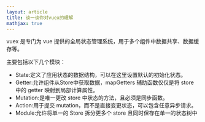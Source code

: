 ```yaml
---
layout: article
title: 谈一谈你对vuex的理解
mathjax: true
---
```

vuex 是专门为 vue 提供的全局状态管理系统，用于多个组件中数据共享、数据缓存等。

主要包括以下几个模块：

- State:定义了应用状态的数据结构，可以在这里设置默认的初始化状态。
- Getter:允许组件从Store中获取数据，mapGetters 辅助函数仅仅是将 store 中的 getter 映射到局部计算属性。
- Mutation:是唯一更改 store 中状态的方法，且必须是同步函数。
- Action:用于提交 mutation，而不是直接变更状态，可以包含任意异步请求。
- Module:允许将单一的 Store 拆分更多个 store 且同时保存在单一的状态树中
